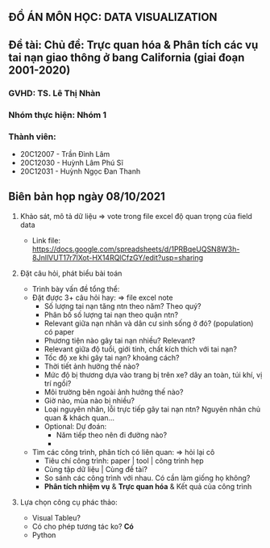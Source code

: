 ## ĐỒ ÁN MÔN HỌC: DATA VISUALIZATION

## Đề tài: Chủ đề: Trực quan hóa & Phân tích các vụ tai nạn giao thông ở bang California (giai đoạn 2001-2020)

### GVHD: TS. Lê Thị Nhàn

### Nhóm thực hiện: Nhóm 1

### Thành viên:

+ 20C12007 - Trần Đình Lâm
+ 20C12030 - Huỳnh Lâm Phú Sĩ
+ 20C12031 - Huỳnh Ngọc Đan Thanh

## Biên bản họp ngày 08/10/2021

1. Khảo sát, mô tả dữ liệu => vote trong file excel độ quan trọng của field data
    + Link file: https://docs.google.com/spreadsheets/d/1PRBqeUQSN8W3h-8JnllVUT17r7lXot-HX14RQlCfzGY/edit?usp=sharing
2. Đặt câu hỏi, phát biểu bài toán
    + Trình bày vấn đề tổng thể:
    + Đặt được 3+ câu hỏi hay: => file excel note
        + Số lượng tai nạn tăng ntn theo năm? Theo quý?
        + Phân bố số lượng tai nạn theo quận ntn?
        + Relevant giữa nạn nhân và dân cư sinh sống ở đó? (population) có paper
        + Phương tiện nào gây tai nạn nhiều? Relevant?
        + Relevant giữa độ tuổi, giới tính, chất kích thích với tai nạn?
        + Tốc độ xe khi gây tai nạn? khoảng cách?
        + Thời tiết ảnh hưởng thế nào?
        + Mức độ bị thương dựa vào trang bị trên xe? dây an toàn, túi khí, vị trí ngồi?
        + Môi trường bên ngoài ảnh hưởng thế nào?
        + Giờ nào, mùa nào bị nhiều?
        + Loại nguyên nhân, lỗi trực tiếp gây tai nạn ntn? Nguyên nhân chủ quan & khách quan...
        + Optional: Dự đoán:
            + Năm tiếp theo nên đi đường nào?
            +
    + Tìm các công trình, phân tích có liên quan: => hỏi lại cô
        + Tiêu chí công trình: paper | tool | công trình hẹp
        + Cùng tập dữ liệu | Cùng đề tài?
        + So sánh các công trình với nhau. Có cần làm giống họ không?
        + **Phân tích nhiệm vụ** & **Trực quan hóa** & Kết quả của công trình

3. Lựa chọn công cụ phác thảo:
    + Visual Tableu?
    + Có cho phép tương tác ko? **Có**
    + Python
